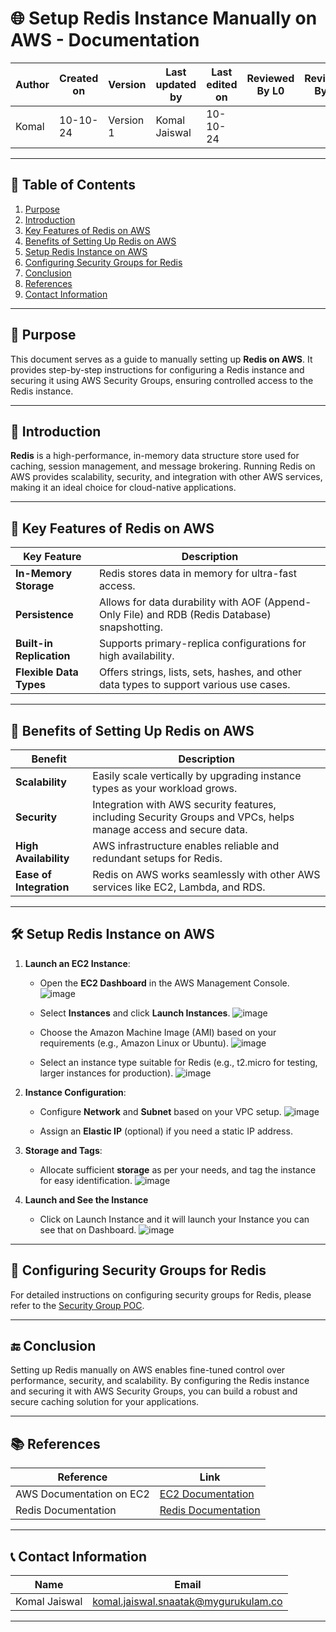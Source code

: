 # 🌐 Setup Redis Instance Manually on AWS - Documentation

| Author      | Created on | Version   | Last updated by | Last edited on | Reviewed By L0 | Reviewed By L1 | Reviewed By L2 |
|-------------|------------|-----------|-----------------|----------------|----------------|----------------|----------------| 
| Komal       | 10-10-24   | Version 1 | Komal Jaiswal   | 10-10-24       |                |                |                |

---

## 📝 Table of Contents
1. [Purpose](#purpose)
2. [Introduction](#introduction)
3. [Key Features of Redis on AWS](#key-features-of-redis-on-aws)
4. [Benefits of Setting Up Redis on AWS](#benefits-of-setting-up-redis-on-aws)
5. [Setup Redis Instance on AWS](#setup-redis-instance-on-aws)
6. [Configuring Security Groups for Redis](#configuring-security-groups-for-redis)
7. [Conclusion](#conclusion)
8. [References](#references)
9. [Contact Information](#contact-information)

---

## 📜 Purpose
This document serves as a guide to manually setting up **Redis on AWS**. It provides step-by-step instructions for configuring a Redis instance and securing it using AWS Security Groups, ensuring controlled access to the Redis instance.

---

## 📖 Introduction
**Redis** is a high-performance, in-memory data structure store used for caching, session management, and message brokering. Running Redis on AWS provides scalability, security, and integration with other AWS services, making it an ideal choice for cloud-native applications.

---

## 🔑 Key Features of Redis on AWS

| Key Feature               | Description                                                                                         |
|---------------------------|-----------------------------------------------------------------------------------------------------|
| **In-Memory Storage**     | Redis stores data in memory for ultra-fast access.                                                |
| **Persistence**           | Allows for data durability with AOF (Append-Only File) and RDB (Redis Database) snapshotting.     |
| **Built-in Replication**   | Supports primary-replica configurations for high availability.                                     |
| **Flexible Data Types**   | Offers strings, lists, sets, hashes, and other data types to support various use cases.           |

---

## 🎯 Benefits of Setting Up Redis on AWS

| Benefit                     | Description                                                                                         |
|-----------------------------|-----------------------------------------------------------------------------------------------------|
| **Scalability**             | Easily scale vertically by upgrading instance types as your workload grows.                       |
| **Security**                | Integration with AWS security features, including Security Groups and VPCs, helps manage access and secure data. |
| **High Availability**       | AWS infrastructure enables reliable and redundant setups for Redis.                                 |
| **Ease of Integration**     | Redis on AWS works seamlessly with other AWS services like EC2, Lambda, and RDS.                   |

---

## 🛠 Setup Redis Instance on AWS

1. **Launch an EC2 Instance**:
   - Open the **EC2 Dashboard** in the AWS Management Console.
    ![image](https://github.com/user-attachments/assets/4180a262-b718-4b2f-acf6-4f9bee16a0e9)

   - Select **Instances** and click **Launch Instances**.
    ![image](https://github.com/user-attachments/assets/129860bb-c4b3-46fd-ae48-68ee5bf2689a)

   - Choose the Amazon Machine Image (AMI) based on your requirements (e.g., Amazon Linux or Ubuntu).
    ![image](https://github.com/user-attachments/assets/f9f780ec-b1b8-42ed-9816-4989f5caa271)
  
   - Select an instance type suitable for Redis (e.g., t2.micro for testing, larger instances for production).
    ![image](https://github.com/user-attachments/assets/521a0e4a-dee2-4b97-a748-a76a66e58ed5)

2. **Instance Configuration**:
   - Configure **Network** and **Subnet** based on your VPC setup.
    ![image](https://github.com/user-attachments/assets/e7f71b71-fc5b-4444-8f11-f5ac233b8e52)

   - Assign an **Elastic IP** (optional) if you need a static IP address.

3. **Storage and Tags**:
   - Allocate sufficient **storage** as per your needs, and tag the instance for easy identification.
   ![image](https://github.com/user-attachments/assets/798885f6-6162-47a9-8030-f1718cea8ebb)

4. **Launch and See the Instance**
   - Click on Launch Instance and it will launch your Instance you can see that on Dashboard.
   ![image](https://github.com/user-attachments/assets/eb32c74c-1f44-4aaf-92ff-923c02818f89)

---

## 🔐 Configuring Security Groups for Redis

For detailed instructions on configuring security groups for Redis, please refer to the [Security Group POC](https://github.com/mygurukulam-p10/Documentation-P10-Snaatak/tree/main/Manual-Dev-Infra-Setup/Setup%20redis%20manually/Security%20Group).

---

## 🔚 Conclusion

Setting up Redis manually on AWS enables fine-tuned control over performance, security, and scalability. By configuring the Redis instance and securing it with AWS Security Groups, you can build a robust and secure caching solution for your applications.

---

## 📚 References

| Reference                                  | Link                                                                                                     |
|--------------------------------------------|----------------------------------------------------------------------------------------------------------|
| AWS Documentation on EC2                   | [EC2 Documentation](https://docs.aws.amazon.com/ec2/index.html)                                          |
| Redis Documentation                        | [Redis Documentation](https://redis.io/documentation)                                                    |

---

## 📞 Contact Information

| Name             | Email                                  |
|------------------|----------------------------------------|
| Komal Jaiswal    | komal.jaiswal.snaatak@mygurukulam.co   |

--- 
